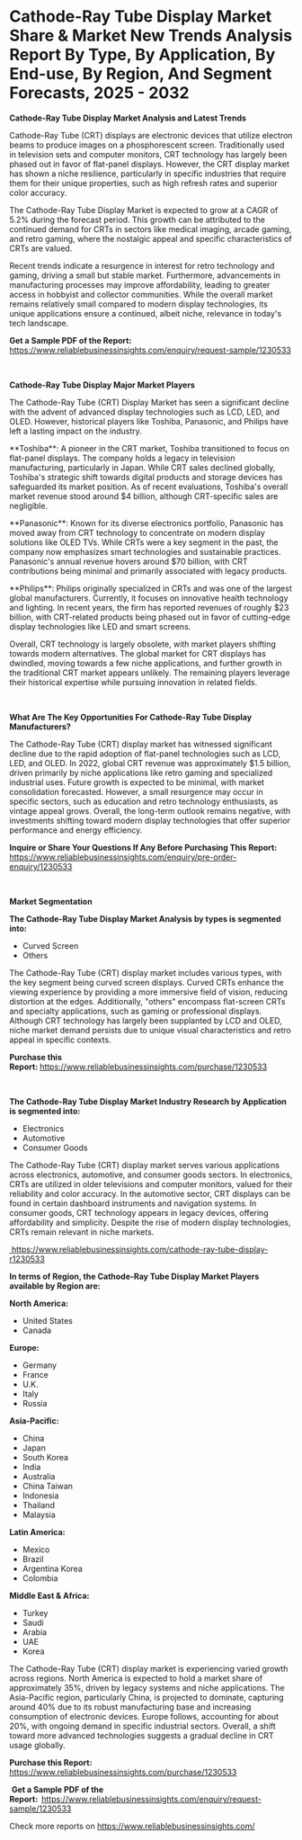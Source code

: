 <p><h1>Cathode-Ray Tube Display Market Share & Market New Trends Analysis Report By Type, By Application, By End-use, By Region, And Segment Forecasts, 2025 - 2032</h1></p><p><strong>Cathode-Ray Tube Display Market Analysis and Latest Trends</strong></p>
<p><p>Cathode-Ray Tube (CRT) displays are electronic devices that utilize electron beams to produce images on a phosphorescent screen. Traditionally used in television sets and computer monitors, CRT technology has largely been phased out in favor of flat-panel displays. However, the CRT display market has shown a niche resilience, particularly in specific industries that require them for their unique properties, such as high refresh rates and superior color accuracy.</p><p>The Cathode-Ray Tube Display Market is expected to grow at a CAGR of 5.2% during the forecast period. This growth can be attributed to the continued demand for CRTs in sectors like medical imaging, arcade gaming, and retro gaming, where the nostalgic appeal and specific characteristics of CRTs are valued. </p><p>Recent trends indicate a resurgence in interest for retro technology and gaming, driving a small but stable market. Furthermore, advancements in manufacturing processes may improve affordability, leading to greater access in hobbyist and collector communities. While the overall market remains relatively small compared to modern display technologies, its unique applications ensure a continued, albeit niche, relevance in today's tech landscape.</p></p>
<p><strong>Get a Sample PDF of the Report:&nbsp;</strong> <a href="https://www.reliablebusinessinsights.com/enquiry/request-sample/1230533?utm_campaign=2142&utm_medium=2&utm_source=Github&utm_content=ia&utm_term=13022025&utm_id=cathode-ray-tube-display">https://www.reliablebusinessinsights.com/enquiry/request-sample/1230533</a></p>
<p>&nbsp;</p>
<p><strong>Cathode-Ray Tube Display Major Market Players</strong></p>
<p><p>The Cathode-Ray Tube (CRT) Display Market has seen a significant decline with the advent of advanced display technologies such as LCD, LED, and OLED. However, historical players like Toshiba, Panasonic, and Philips have left a lasting impact on the industry.</p><p>**Toshiba**: A pioneer in the CRT market, Toshiba transitioned to focus on flat-panel displays. The company holds a legacy in television manufacturing, particularly in Japan. While CRT sales declined globally, Toshiba's strategic shift towards digital products and storage devices has safeguarded its market position. As of recent evaluations, Toshiba's overall market revenue stood around $4 billion, although CRT-specific sales are negligible.</p><p>**Panasonic**: Known for its diverse electronics portfolio, Panasonic has moved away from CRT technology to concentrate on modern display solutions like OLED TVs. While CRTs were a key segment in the past, the company now emphasizes smart technologies and sustainable practices. Panasonic's annual revenue hovers around $70 billion, with CRT contributions being minimal and primarily associated with legacy products.</p><p>**Philips**: Philips originally specialized in CRTs and was one of the largest global manufacturers. Currently, it focuses on innovative health technology and lighting. In recent years, the firm has reported revenues of roughly $23 billion, with CRT-related products being phased out in favor of cutting-edge display technologies like LED and smart screens.</p><p>Overall, CRT technology is largely obsolete, with market players shifting towards modern alternatives. The global market for CRT displays has dwindled, moving towards a few niche applications, and further growth in the traditional CRT market appears unlikely. The remaining players leverage their historical expertise while pursuing innovation in related fields.</p></p>
<p>&nbsp;</p>
<p><strong>What Are The Key Opportunities For Cathode-Ray Tube Display Manufacturers?</strong></p>
<p><p>The Cathode-Ray Tube (CRT) display market has witnessed significant decline due to the rapid adoption of flat-panel technologies such as LCD, LED, and OLED. In 2022, global CRT revenue was approximately $1.5 billion, driven primarily by niche applications like retro gaming and specialized industrial uses. Future growth is expected to be minimal, with market consolidation forecasted. However, a small resurgence may occur in specific sectors, such as education and retro technology enthusiasts, as vintage appeal grows. Overall, the long-term outlook remains negative, with investments shifting toward modern display technologies that offer superior performance and energy efficiency.</p></p>
<p><strong>Inquire or Share Your Questions If Any Before Purchasing This Report:</strong> <a href="https://www.reliablebusinessinsights.com/enquiry/pre-order-enquiry/1230533?utm_campaign=2142&utm_medium=2&utm_source=Github&utm_content=ia&utm_term=13022025&utm_id=cathode-ray-tube-display">https://www.reliablebusinessinsights.com/enquiry/pre-order-enquiry/1230533</a></p>
<p>&nbsp;</p>
<p><strong>Market Segmentation</strong></p>
<p><strong>The Cathode-Ray Tube Display Market Analysis by types is segmented into:</strong></p>
<p><ul><li>Curved Screen</li><li>Others</li></ul></p>
<p><p>The Cathode-Ray Tube (CRT) display market includes various types, with the key segment being curved screen displays. Curved CRTs enhance the viewing experience by providing a more immersive field of vision, reducing distortion at the edges. Additionally, "others" encompass flat-screen CRTs and specialty applications, such as gaming or professional displays. Although CRT technology has largely been supplanted by LCD and OLED, niche market demand persists due to unique visual characteristics and retro appeal in specific contexts.</p></p>
<p><strong>Purchase this Report:&nbsp;</strong><a href="https://www.reliablebusinessinsights.com/purchase/1230533?utm_campaign=2142&utm_medium=2&utm_source=Github&utm_content=ia&utm_term=13022025&utm_id=cathode-ray-tube-display">https://www.reliablebusinessinsights.com/purchase/1230533</a></p>
<p>&nbsp;</p>
<p><strong>The Cathode-Ray Tube Display Market Industry Research by Application is segmented into:</strong></p>
<p><ul><li>Electronics</li><li>Automotive</li><li>Consumer Goods</li></ul></p>
<p><p>The Cathode-Ray Tube (CRT) display market serves various applications across electronics, automotive, and consumer goods sectors. In electronics, CRTs are utilized in older televisions and computer monitors, valued for their reliability and color accuracy. In the automotive sector, CRT displays can be found in certain dashboard instruments and navigation systems. In consumer goods, CRT technology appears in legacy devices, offering affordability and simplicity. Despite the rise of modern display technologies, CRTs remain relevant in niche markets.</p></p>
<p><a href="https://www.reliablebusinessinsights.com/cathode-ray-tube-display-r1230533?utm_campaign=2142&utm_medium=2&utm_source=Github&utm_content=ia&utm_term=13022025&utm_id=cathode-ray-tube-display">&nbsp;https://www.reliablebusinessinsights.com/cathode-ray-tube-display-r1230533</a></p>
<p><strong>In terms of Region, the Cathode-Ray Tube Display Market Players available by Region are:</strong></p>
<p>
    <p> <strong> North America: </strong>
        <ul>
            <li>United States</li>
            <li>Canada</li>
        </ul>
        </p> 
    <p> <strong> Europe: </strong>
        <ul>
            <li>Germany</li>
            <li>France</li>
            <li>U.K.</li>
            <li>Italy</li>
            <li>Russia</li>
        </ul>
        </p> 
    <p> <strong> Asia-Pacific: </strong>
        <ul>
            <li>China</li>
            <li>Japan</li>
            <li>South Korea</li>
            <li>India</li>
            <li>Australia</li>
            <li>China Taiwan</li>
            <li>Indonesia</li>
            <li>Thailand</li>
            <li>Malaysia</li>
        </ul>
        </p> 
    <p> <strong> Latin America: </strong>
        <ul>
            <li>Mexico</li>
            <li>Brazil</li>
            <li>Argentina Korea</li>
            <li>Colombia</li>
        </ul>
        </p> 
    <p> <strong> Middle East & Africa: </strong>
        <ul>
            <li>Turkey</li>
            <li>Saudi</li>
            <li>Arabia</li>
            <li>UAE</li>
            <li>Korea</li>
        </ul>
    </p>
    </p>
<p><p>The Cathode-Ray Tube (CRT) display market is experiencing varied growth across regions. North America is expected to hold a market share of approximately 35%, driven by legacy systems and niche applications. The Asia-Pacific region, particularly China, is projected to dominate, capturing around 40% due to its robust manufacturing base and increasing consumption of electronic devices. Europe follows, accounting for about 20%, with ongoing demand in specific industrial sectors. Overall, a shift toward more advanced technologies suggests a gradual decline in CRT usage globally.</p></p>
<p><strong>Purchase this Report: </strong><a href="https://www.reliablebusinessinsights.com/purchase/1230533?utm_campaign=2142&utm_medium=2&utm_source=Github&utm_content=ia&utm_term=13022025&utm_id=cathode-ray-tube-display">https://www.reliablebusinessinsights.com/purchase/1230533</a></p>
<p>&nbsp;<strong>Get a Sample PDF of the Report:&nbsp;&nbsp;</strong><a href="https://www.reliablebusinessinsights.com/enquiry/request-sample/1230533?utm_campaign=2142&utm_medium=2&utm_source=Github&utm_content=ia&utm_term=13022025&utm_id=cathode-ray-tube-display">https://www.reliablebusinessinsights.com/enquiry/request-sample/1230533</a></p>
<p><strong></strong></p>
<p>Check more reports on <a href="https://www.reliablebusinessinsights.com/?utm_campaign=2142&utm_medium=2&utm_source=Github&utm_content=ia&utm_term=13022025&utm_id=cathode-ray-tube-display">https://www.reliablebusinessinsights.com/</a></p>